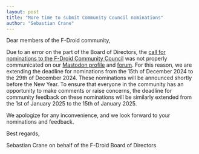 ```yaml
---
layout: post
title: "More time to submit Community Council nominations"
author: "Sebastian Crane"
---
```


Dear members of the F-Droid community,

Due to an error on the part of the Board of Directors, the
[call for nominations to the F-Droid Community Council](https://f-droid.org/2024/12/01/call-for-community-council-nominations.html)
was not properly communicated on our
[Mastodon profile](https://floss.social/@fdroidorg) and
[forum](https://forum.f-droid.org/).
For this reason, we are extending the deadline for nominations from the 15th of December 2024 to the 29th of December 2024.
These nominations will be announced shortly before the New Year.
To ensure that everyone in the community has an opportunity to make comments or raise concerns, the deadline for community feedback on these nominations will be similarly extended from the 1st of January 2025 to the 15th of January 2025.

We apologize for any inconvenience, and we look forward to your nominations and feedback.

Best regards,

Sebastian Crane on behalf of the F-Droid Board of Directors
